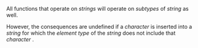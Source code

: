  



All functions that operate on *strings* will operate on *subtypes* of *string* as well. 



However, the consequences are undefined if a *character* is inserted into a *string* for which the *element type* of the *string* does not include that *character* . 







 



 



